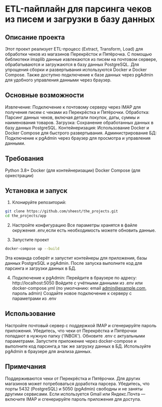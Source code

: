 # ETL-пайплайн для парсинга чеков из писем и загрузки в базу данных

## Описание проекта
Этот проект реализует ETL-процесс (Extract, Transform, Load) для обработки чеков из магазинов Перекрёсток и Пятёрочка.
С помощью библиотеки imaplib данные извлекаются из писем на почтовом сервере, обрабатываются и загружаются в базу данных PostgreSQL.
Для упрощения сборки и развертывания используются Docker и Docker Compose. 
Также доступно подключение к базе данных через pgAdmin для удобного управления данными через браузер.

## Основные возможности
Извлечение: Подключение к почтовому серверу через IMAP для получения писем с чеками из Перекрёстка и Пятёрочки.
Обработка: Парсинг данных чеков, включая детали покупок, даты, суммы и наименования товаров.
Загрузка: Сохранение обработанных данных в базу данных PostgreSQL.
Контейнеризация: Использование Docker и Docker Compose для быстрого развертывания.
Администрирование БД: Подключение к pgAdmin через браузер для просмотра и управления данными.

## Требования
Python 3.8+
Docker (для контейнеризации)
Docker Compose (для оркестрации)

## Установка и запуск
1. Клонируйте репозиторий:
``` bash
git clone https://github.com/sheest/the_projects.git
cd the_projects/app
```
2. Настройте конфигурацию
Все параметры хранятся в файле окружения .env,если есть необходимость можете обновить данные.

3. Запустите проект
```bash
docker-compose up --build
```
Эта команда соберёт и запустит контейнеры для приложения, базы данных PostgreSQL и pgAdmin. 
После запуска выполните код для парсинга и загрузки данных в БД.

4. Подключение к pgAdmin:
  Перейдите в браузере по адресу: http://localhost:5050
  Войдите с учётными данными из .env или docker-compose.yml (по умолчанию: email admin@example.com, пароль admin)
  Создайте новое подключение к серверу с параметрами из .env

## Использование
Настройте почтовый сервер с поддержкой IMAP и сгенерируйте пароль приложения.
Убедитесь, что чеки от Перекрёстка и Пятёрочки попадают в нужную папку ('INBOX').
Обновите .env с актуальными параметрами.
Запустите приложение через docker-compose и выполните код парсинга,а так же загрузку данных в БД.
Используйте pgAdmin в браузере для анализа данных.

## Примечания
Поддерживаются чеки от Перекрёстка и Пятёрочки. Для других магазинов может потребоваться доработка парсера.
Убедитесь, что порты 5432 (PostgreSQL) и 5050 (pgAdmin) свободны и не заняты другими сервисами.
Если используется Gmail или Яндекс.Почта — включите IMAP и сгенерируйте пароль приложения для доступа.




